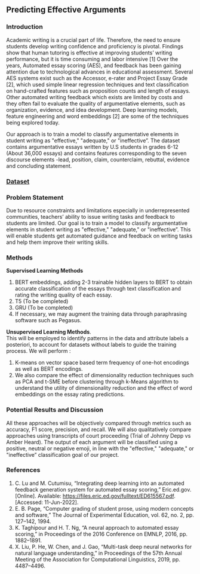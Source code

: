 ## Predicting Effective Arguments


### Introduction
Academic writing is a crucial part of life. Therefore, the need to ensure students develop writing confidence and proficiency is pivotal.  Findings show that human tutoring is effective at improving students’ writing performance, but it is time consuming and labor intensive [1] 
Over the years, Automated essay scoring (AES), and feedback has been gaining attention due to technological advances in educational assessment. 
Several AES systems exist such as the Accessor, e-rater and Project Essay Grade [2], which used simple linear regression techniques and text classification on hand-crafted features such as proposition counts and length of essays. Other automated writing feedback which exists are limited by costs and they often fail to evaluate the quality of argumentative elements, such as organization, evidence, and idea development. Deep learning models, feature engineering and word embeddings [2] are some of the techniques being explored today. 

Our approach is to train a model to classify argumentative elements in student writing as "effective," "adequate," or "ineffective”. The dataset contains argumentative essays written by U.S students in grades 6-12 (About 36,000 essays) and contains features corresponding to the seven discourse elements -lead, position, claim, counterclaim, rebuttal, evidence and concluding statement.


### [Dataset](https://www.kaggle.com/competitions/feedback-prize-effectiveness)


### Problem Statement
Due to resource constraints and limitations especially in underrepresented communities, teachers’ ability to issue writing tasks and feedback to students are limited. Our goal is to train a model to classify argumentative elements in student writing as "effective," "adequate," or "ineffective”. This will enable students get automated guidance and feedback on writing tasks and help them improve their writing skills.   

### Methods

**Supervised Learning Methods**  
1. BERT embeddings, adding 2-3 trainable hidden layers to BERT to obtain accurate classification of the essays through text classification and rating the writing quality of each essay.
2. 	T5  (To be completed)
3. 	GRU  (To be completed)
4. 	If necessary, we may augment the training data through paraphrasing software such as Pegasus. 

**Unsupervised Learning Methods**.  
This will be employed to identify patterns in the data and attribute labels a posteriori, to account for datasets without labels to guide the training process. We will perform :  

1.	K-means on vector space based term frequency of one-hot encodings as well as BERT encodings. 
2.	We also compare the effect of dimensionality reduction techniques such as PCA and t-SME before clustering through k-Means algorithm to understand the utility of dimensionality reduction and the effect of word embeddings on the essay rating predictions. 


### Potential Results and Discussion
All these approaches will be objectively compared through metrics such as accuracy, F1 score, precision, and recall. 
We will also qualitatively compare approaches using transcripts of court proceeding (Trial of Johnny Depp vs Amber Heard). The output of each argument will be classified using a positive, neutral or negative emoji, in line with the "effective," "adequate," or "ineffective” classification goal of our project. 

### References

1. C. Lu and M. Cutumisu, “Integrating deep learning into an automated feedback generation system for automated essay scoring,” Eric.ed.gov. [Online]. Available: https://files.eric.ed.gov/fulltext/ED615567.pdf. [Accessed: 11-Jun-2022].
2. E. B. Page, “Computer grading of student prose, using modern concepts and software,” The Journal of Experimental Education, vol. 62, no. 2, pp. 127–142, 1994.
3. K. Taghipour and H. T. Ng, “A neural approach to automated essay scoring,” in Proceedings of the 2016 Conference on EMNLP, 2016, pp. 1882–1891.
4. X. Liu, P. He, W. Chen, and J. Gao, “Multi-task deep neural networks for natural language understanding,” in Proceedings of the 57th Annual Meeting of the Association for Computational Linguistics, 2019, pp. 4487–4496.


